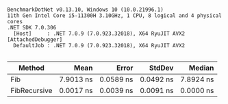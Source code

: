 ```

BenchmarkDotNet v0.13.10, Windows 10 (10.0.21996.1)
11th Gen Intel Core i5-11300H 3.10GHz, 1 CPU, 8 logical and 4 physical cores
.NET SDK 7.0.306
  [Host]     : .NET 7.0.9 (7.0.923.32018), X64 RyuJIT AVX2 [AttachedDebugger]
  DefaultJob : .NET 7.0.9 (7.0.923.32018), X64 RyuJIT AVX2


```
| Method       | Mean      | Error     | StdDev    | Median    |
|------------- |----------:|----------:|----------:|----------:|
| Fib          | 7.9013 ns | 0.0589 ns | 0.0492 ns | 7.8924 ns |
| FibRecursive | 0.0017 ns | 0.0039 ns | 0.0091 ns | 0.0000 ns |
